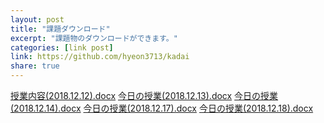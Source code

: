 ```yaml
---
layout: post
title: "課題ダウンロード"
excerpt: "課題物のダウンロードができます。"
categories: [link post]
link: https://github.com/hyeon3713/kadai
share: true
---
```



 [授業内容(2018.12.12).docx](https://github.com/hyeon3713/kadai/raw/master/%E6%8E%88%E6%A5%AD%E5%86%85%E5%AE%B9(2018.12.12).docx)
 [今日の授業(2018.12.13).docx](https://github.com/hyeon3713/kadai/raw/master/%E4%BB%8A%E6%97%A5%E3%81%AE%E6%8E%88%E6%A5%AD(2018.12.13).docx)
 [今日の授業(2018.12.14).docx](https://github.com/hyeon3713/kadai/raw/master/%E4%BB%8A%E6%97%A5%E3%81%AE%E6%8E%88%E6%A5%AD(2018.12.14).docx)
 [今日の授業(2018.12.17).docx](https://github.com/hyeon3713/kadai/raw/master/%E4%BB%8A%E6%97%A5%E3%81%AE%E6%8E%88%E6%A5%AD(2018.12.17).docx)
 [今日の授業(2018.12.18).docx](https://github.com/hyeon3713/kadai/raw/master/%E4%BB%8A%E6%97%A5%E3%81%AE%E6%8E%88%E6%A5%AD(2018.12.18).docx)
 
